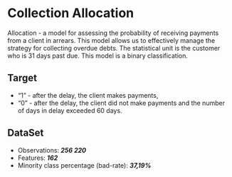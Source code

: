 # Collection Allocation
Allocation - a model for assessing the probability of receiving payments from a client in arrears. This model allows us to effectively manage the strategy for collecting overdue debts. The statistical unit is the customer who is 31 days past due. This model is a binary classification.

## Target
- “1” - after the delay, the client makes payments, 
- “0” - after the delay, the client did not make payments and the number of days in delay exceeded 60 days.

## DataSet
- Observations: ***256 220***		
- Features: ***162***
- Minority class percentage (bad-rate): ***37,19%***

